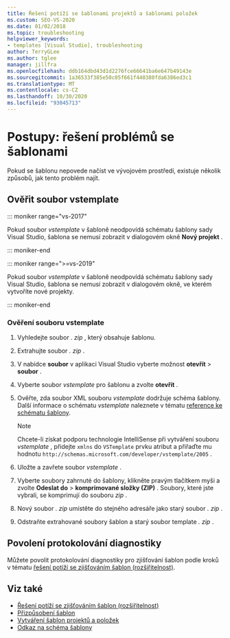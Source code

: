 ```yaml
---
title: Řešení potíží se šablonami projektů a šablonami položek
ms.custom: SEO-VS-2020
ms.date: 01/02/2018
ms.topic: troubleshooting
helpviewer_keywords:
- templates [Visual Studio], troubleshooting
author: TerryGLee
ms.author: tglee
manager: jillfra
ms.openlocfilehash: ddb164dbd43d1d2276fce66641ba6e647b49143e
ms.sourcegitcommit: 1a36533f385e50c05f661f440380fda6386ed3c1
ms.translationtype: MT
ms.contentlocale: cs-CZ
ms.lasthandoff: 10/30/2020
ms.locfileid: "93045713"
---
```

# <a name="how-to-troubleshoot-templates"></a>Postupy: řešení problémů se šablonami

Pokud se šablonu nepovede načíst ve vývojovém prostředí, existuje několik způsobů, jak tento problém najít.

## <a name="validate-the-vstemplate-file"></a>Ověřit soubor vstemplate

::: moniker range="vs-2017"

Pokud soubor *vstemplate* v šabloně neodpovídá schématu šablony sady Visual Studio, šablona se nemusí zobrazit v dialogovém okně **Nový projekt** .

::: moniker-end

::: moniker range=">=vs-2019"

Pokud soubor *vstemplate* v šabloně neodpovídá schématu šablony sady Visual Studio, šablona se nemusí zobrazit v dialogovém okně, ve kterém vytvoříte nové projekty.

::: moniker-end

### <a name="to-validate-the-vstemplate-file"></a>Ověření souboru vstemplate

1. Vyhledejte soubor *. zip* , který obsahuje šablonu.

1. Extrahujte soubor *. zip* .

1. V nabídce **soubor** v aplikaci Visual Studio vyberte možnost **otevřít**  >  **soubor** .

1. Vyberte soubor *vstemplate* pro šablonu a zvolte **otevřít** .

1. Ověřte, zda soubor XML souboru *vstemplate* dodržuje schéma šablony. Další informace o schématu *vstemplate* naleznete v tématu [reference ke schématu šablony](../extensibility/visual-studio-template-schema-reference.md).

    > [!NOTE]
    > Chcete-li získat podporu technologie IntelliSense při vytváření souboru *vstemplate* , přidejte `xmlns` do `VSTemplate` prvku atribut a přiřaďte mu hodnotu `http://schemas.microsoft.com/developer/vstemplate/2005` .

1. Uložte a zavřete soubor *vstemplate* .

1. Vyberte soubory zahrnuté do šablony, klikněte pravým tlačítkem myši a zvolte **Odeslat do**  >  **komprimované složky (ZIP)** . Soubory, které jste vybrali, se komprimují do souboru *zip* .

1. Nový soubor *. zip* umístěte do stejného adresáře jako starý soubor *. zip* .

1. Odstraňte extrahované soubory šablon a starý soubor template *. zip* .

## <a name="enable-diagnostic-logging"></a>Povolení protokolování diagnostiky

Můžete povolit protokolování diagnostiky pro zjišťování šablon podle kroků v tématu [řešení potíží se zjišťováním šablon (rozšiřitelnost)](../extensibility/troubleshooting-template-discovery.md).

## <a name="see-also"></a>Viz také

- [Řešení potíží se zjišťováním šablon (rozšiřitelnost)](../extensibility/troubleshooting-template-discovery.md)
- [Přizpůsobení šablon](../ide/customizing-project-and-item-templates.md)
- [Vytváření šablon projektů a položek](../ide/creating-project-and-item-templates.md)
- [Odkaz na schéma šablony](../extensibility/visual-studio-template-schema-reference.md)
